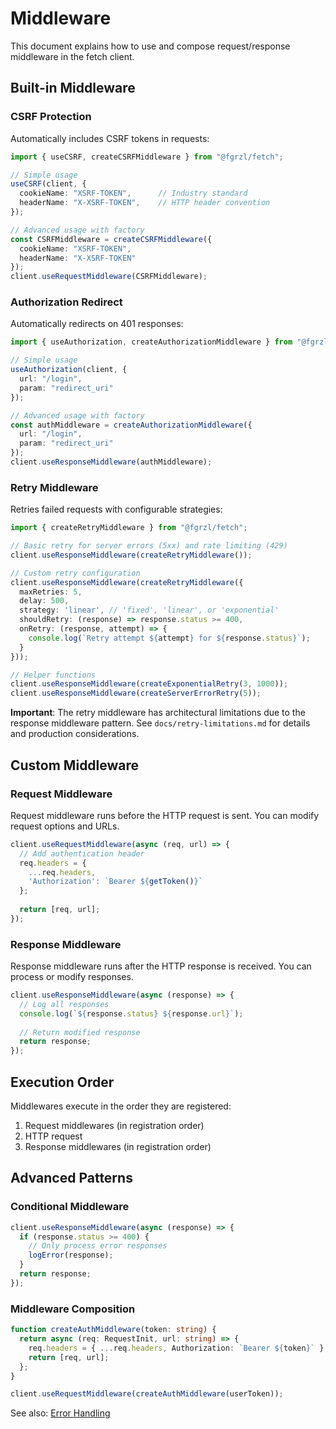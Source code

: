 # Middleware

This document explains how to use and compose request/response middleware in the fetch client.

## Built-in Middleware

### CSRF Protection
Automatically includes CSRF tokens in requests:

```ts
import { useCSRF, createCSRFMiddleware } from "@fgrzl/fetch";

// Simple usage
useCSRF(client, {
  cookieName: "XSRF-TOKEN",      // Industry standard
  headerName: "X-XSRF-TOKEN",    // HTTP header convention
});

// Advanced usage with factory
const CSRFMiddleware = createCSRFMiddleware({
  cookieName: "XSRF-TOKEN",
  headerName: "X-XSRF-TOKEN"
});
client.useRequestMiddleware(CSRFMiddleware);
```

### Authorization Redirect
Automatically redirects on 401 responses:

```ts
import { useAuthorization, createAuthorizationMiddleware } from "@fgrzl/fetch";

// Simple usage
useAuthorization(client, {
  url: "/login",
  param: "redirect_uri"
});

// Advanced usage with factory
const authMiddleware = createAuthorizationMiddleware({
  url: "/login",
  param: "redirect_uri"
});
client.useResponseMiddleware(authMiddleware);
```

### Retry Middleware
Retries failed requests with configurable strategies:

```ts
import { createRetryMiddleware } from "@fgrzl/fetch";

// Basic retry for server errors (5xx) and rate limiting (429)
client.useResponseMiddleware(createRetryMiddleware());

// Custom retry configuration
client.useResponseMiddleware(createRetryMiddleware({
  maxRetries: 5,
  delay: 500,
  strategy: 'linear', // 'fixed', 'linear', or 'exponential'
  shouldRetry: (response) => response.status >= 400,
  onRetry: (response, attempt) => {
    console.log(`Retry attempt ${attempt} for ${response.status}`);
  }
}));

// Helper functions
client.useResponseMiddleware(createExponentialRetry(3, 1000));
client.useResponseMiddleware(createServerErrorRetry(5));
```

**Important**: The retry middleware has architectural limitations due to the response middleware pattern. See `docs/retry-limitations.md` for details and production considerations.

## Custom Middleware

### Request Middleware

Request middleware runs before the HTTP request is sent. You can modify request options and URLs.

```ts
client.useRequestMiddleware(async (req, url) => {
  // Add authentication header
  req.headers = {
    ...req.headers,
    'Authorization': `Bearer ${getToken()}`
  };
  
  return [req, url];
});
```

### Response Middleware

Response middleware runs after the HTTP response is received. You can process or modify responses.

```ts
client.useResponseMiddleware(async (response) => {
  // Log all responses
  console.log(`${response.status} ${response.url}`);
  
  // Return modified response
  return response;
});
```

## Execution Order

Middlewares execute in the order they are registered:
1. Request middlewares (in registration order)
2. HTTP request
3. Response middlewares (in registration order)

## Advanced Patterns

### Conditional Middleware
```ts
client.useResponseMiddleware(async (response) => {
  if (response.status >= 400) {
    // Only process error responses
    logError(response);
  }
  return response;
});
```

### Middleware Composition
```ts
function createAuthMiddleware(token: string) {
  return async (req: RequestInit, url: string) => {
    req.headers = { ...req.headers, Authorization: `Bearer ${token}` };
    return [req, url];
  };
}

client.useRequestMiddleware(createAuthMiddleware(userToken));
```

See also: [Error Handling](./errors.md)
